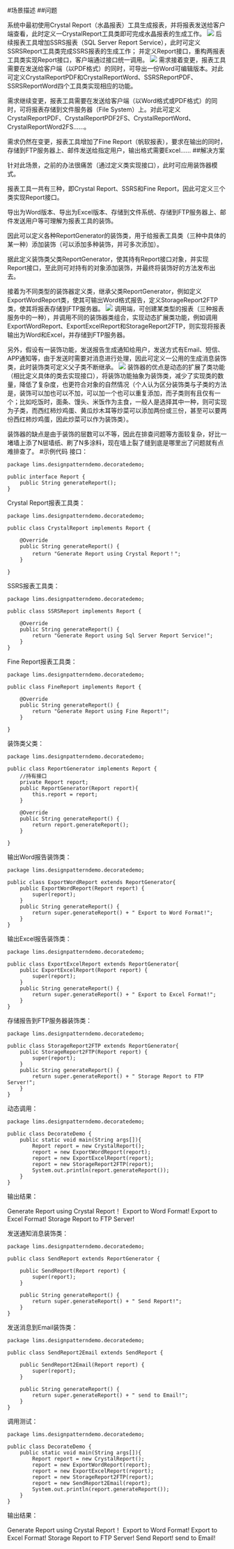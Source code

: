 #场景描述
##问题

系统中最初使用Crystal Report（水晶报表）工具生成报表，并将报表发送给客户端查看，此时定义一CrystalReport工具类即可完成水晶报表的生成工作。
![](https://raw.githubusercontent.com/eyuan/DesignPatternsinMISwithJava/master/Doc/Images/5.png)
后续报表工具增加SSRS报表（SQL Server Report Service），此时可定义SSRSReport工具类完成SSRS报表的生成工作；
并定义Report接口，重构两报表工具类实现Report接口，客户端通过接口统一调用。
![](https://raw.githubusercontent.com/eyuan/DesignPatternsinMISwithJava/master/Doc/Images/6.png)
需求接着变更，报表工具需要在发送给客户端（以PDF格式）的同时，可导出一份Word可编辑版本。对此可定义CrystalReportPDF和CrystalReportWord、SSRSReportPDF、SSRSReportWord四个工具类实现相应的功能。

需求继续变更，报表工具需要在发送给客户端（以Word格式或PDF格式）的同时，可将报表存储到文件服务器（File System）上。对此可定义CrystalReportPDF、CrystalReportPDF2FS、CrystalReportWord、CrystalReportWord2FS……。

需求仍然在变更，报表工具增加了Fine Report（帆软报表），要求在输出的同时，存储到FTP服务器上、邮件发送给指定用户，输出格式需要Excel……
##解决方案

针对此场景，之前的办法很痛苦（通过定义类实现接口），此时可应用装饰器模式。

报表工具一共有三种，即Crystal Report、SSRS和Fine Report，因此可定义三个类实现Report接口。

导出为Word版本、导出为Excel版本、存储到文件系统、存储到FTP服务器上、邮件发送用户等可理解为报表工具的装饰。

因此可以定义各种ReportGenerator的装饰类，用于给报表工具类（三种中具体的某一种）添加装饰（可以添加多种装饰，并可多次添加）。

据此定义装饰类父类ReportGenerator，使其持有Report接口对象，并实现Report接口，至此则可对持有的对象添加装饰，并最终将装饰好的方法发布出去。

接着为不同类型的装饰器定义类，继承父类ReportGenerator，例如定义ExportWordReport类，使其可输出Word格式报告，定义StorageReport2FTP类，使其将报表存储到FTP服务器。
![](https://raw.githubusercontent.com/eyuan/DesignPatternsinMISwithJava/master/Doc/Images/7.png)
调用端，可创建某类型的报表（三种报表服务中的一种），并调用不同的装饰器类组合，实现动态扩展类功能，例如调用ExportWordReport、ExportExcelReport和StorageReport2FTP，则实现将报表输出为Word和Excel，并存储到FTP服务器。

另外，假设有一装饰功能，发送报告生成通知给用户，发送方式有Email、短信、APP通知等，由于发送时需要对消息进行处理，因此可定义一公用的生成消息装饰类，此时装饰类可定义父子类不断继承。
![](https://raw.githubusercontent.com/eyuan/DesignPatternsinMISwithJava/master/Doc/Images/8.png)
装饰器的优点是动态的扩展了类功能（相比定义具体的类去实现接口），将装饰功能抽象为装饰类，减少了实现类的数量，降低了复杂度，也更符合对象的自然情况（个人认为区分装饰类与子类的方法是，装饰可以加也可以不加，可以加一个也可以重复添加，而子类则有且仅有一个；比如吃饭时，面条、馒头、米饭作为主食，一般人是选择其中一种，则可实现为子类，而西红柿炒鸡蛋、黄瓜炒木耳等炒菜可以添加两份或三份，甚至可以要两份西红柿炒鸡蛋，因此炒菜可以作为装饰类）。

装饰器的缺点是由于装饰的层数可以不等，因此在排查问题等方面较复杂，好比一堵墙上添了N层墙纸、刷了N多涂料，现在墙上裂了缝到底是哪里出了问题就有点难排查了。
#示例代码
接口：
```
package lims.designpatterndemo.decoratedemo;

public interface Report {
    public String generateReport();
}
```
Crystal Report报表工具类：
```
package lims.designpatterndemo.decoratedemo;

public class CrystalReport implements Report {

    @Override
    public String generateReport() { 
        return "Generate Report using Crystal Report！";
    }

}
```
SSRS报表工具类：
```
package lims.designpatterndemo.decoratedemo;

public class SSRSReport implements Report {

    @Override
    public String generateReport() { 
        return "Generate Report using Sql Server Report Service!";
    } 
}
```
Fine Report报表工具类：
```
package lims.designpatterndemo.decoratedemo;

public class FineReport implements Report {

    @Override
    public String generateReport() { 
        return "Generate Report using Fine Report!";
    }
    
}
```
装饰类父类：
```
package lims.designpatterndemo.decoratedemo;

public class ReportGenerator implements Report {
    //持有接口
    private Report report;
    public ReportGenerator(Report report){
        this.report = report;
    }
    
    @Override
    public String generateReport() { 
        return report.generateReport();
    }
    
}
```
输出Word报告装饰类：
```
package lims.designpatterndemo.decoratedemo;

public class ExportWordReport extends ReportGenerator{
    public ExportWordReport(Report report) {
        super(report); 
    }
    public String generateReport() { 
        return super.generateReport() + " Export to Word Format!";
    }
}
```
输出Excel报告装饰类：
```
package lims.designpatterndemo.decoratedemo;

public class ExportExcelReport extends ReportGenerator{
    public ExportExcelReport(Report report) {
        super(report); 
    }
    public String generateReport() { 
        return super.generateReport() + " Export to Excel Format!";
    }
}
```
存储报告到FTP服务器装饰类：
```
package lims.designpatterndemo.decoratedemo;

public class StorageReport2FTP extends ReportGenerator{
    public StorageReport2FTP(Report report) {
        super(report); 
    }
    public String generateReport() { 
        return super.generateReport() + " Storage Report to FTP Server!";
    }
}
```
动态调用：
```
package lims.designpatterndemo.decoratedemo;

public class DecorateDemo {
    public static void main(String args[]){
        Report report = new CrystalReport();  
        report = new ExportWordReport(report);
        report = new ExportExcelReport(report);
        report = new StorageReport2FTP(report); 
        System.out.println(report.generateReport());
    } 
}
```
输出结果：

Generate Report using Crystal Report！ Export to Word Format! Export to Excel Format! Storage Report to FTP Server!

发送通知消息装饰类：
```
package lims.designpatterndemo.decoratedemo;

public class SendReport extends ReportGenerator {

    public SendReport(Report report) {
        super(report); 
    }
    
    public String generateReport() { 
        return super.generateReport() + " Send Report!";
    }
}
```
发送消息到Email装饰类：
```
package lims.designpatterndemo.decoratedemo;

public class SendReport2Email extends SendReport {

    public SendReport2Email(Report report) {
        super(report); 
    }
    
    public String generateReport() { 
        return super.generateReport() + " send to Email!";
    }
}
```
调用测试：
```
package lims.designpatterndemo.decoratedemo;

public class DecorateDemo {
    public static void main(String args[]){
        Report report = new CrystalReport();  
        report = new ExportWordReport(report);
        report = new ExportExcelReport(report);
        report = new StorageReport2FTP(report); 
        report = new SendReport2Email(report);  
        System.out.println(report.generateReport());
    } 
}
```
输出结果：

Generate Report using Crystal Report！ Export to Word Format! Export to Excel Format! Storage Report to FTP Server! Send Report! send to Email!